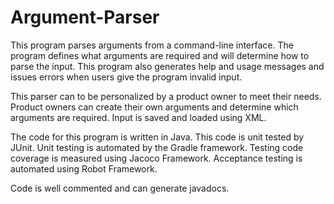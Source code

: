# Argument-Parser

This program parses arguments from a command-line interface.
The program defines what arguments are required and will determine how to parse the input.
This program also generates help and usage messages and issues errors when users give the program invalid input.

This parser can to be personalized by a product owner to meet their needs.
Product owners can create their own arguments and determine which arguments are required.
Input is saved and loaded using XML.

The code for this program is written in Java.
This code is unit tested by JUnit.
Unit testing is automated by the Gradle framework.
Testing code coverage is measured using Jacoco Framework.
Acceptance testing is automated using Robot Framework.

Code is well commented and can generate javadocs.
